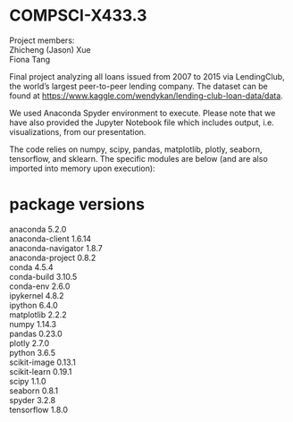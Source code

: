 # COMPSCI-X433.3

Project members:     
Zhicheng (Jason) Xue    
Fiona Tang

Final project analyzing all loans issued from 2007 to 2015 via LendingClub, the world’s largest peer-to-peer lending company. The dataset can be found at https://www.kaggle.com/wendykan/lending-club-loan-data/data.

We used Anaconda Spyder environment to execute. Please note that we have also provided the Jupyter Notebook file which includes output, i.e. visualizations, from our presentation.

The code relies on numpy, scipy, pandas, matplotlib, plotly, seaborn, tensorflow, and sklearn. The specific modules are below (and are also imported into memory upon execution):

# package versions
anaconda 5.2.0    
anaconda-client 1.6.14     
anaconda-navigator 1.8.7     
anaconda-project 0.8.2     
conda 4.5.4            
conda-build 3.10.5            
conda-env 2.6.0          
ipykernel 4.8.2                
ipython 6.4.0              
matplotlib 2.2.2         
numpy 1.14.3       
pandas 0.23.0      
plotly 2.7.0              
python 3.6.5            
scikit-image 0.13.1      
scikit-learn 0.19.1  
scipy 1.1.0         
seaborn 0.8.1    
spyder 3.2.8             
tensorflow 1.8.0 
